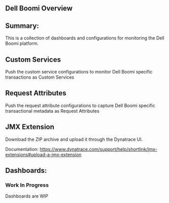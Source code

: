 ## Dell Boomi Overview

## Summary:
This is a collection of dashboards and configurations for monitoring the Dell Boomi platform.

## Custom Services
Push the custom service configurations to monitor Dell Boomi specific transactions as Custom Services

## Request Attributes
Push the request attribute configurations to capture Dell Boomi specific transactional metadata as Request Attributes

## JMX Extension
Download the ZIP archive and upload it through the Dynatrace UI.

Documentation: https://www.dynatrace.com/support/help/shortlink/jmx-extensions#upload-a-jmx-extension

## Dashboards:
### Work In Progress
Dashboards are WIP

